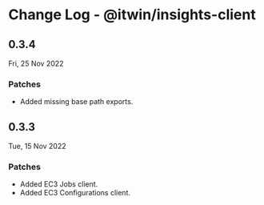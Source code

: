 # Change Log - @itwin/insights-client

## 0.3.4
Fri, 25 Nov 2022

### Patches

- Added missing base path exports.

## 0.3.3
Tue, 15 Nov 2022

### Patches

- Added EC3 Jobs client.
- Added EC3 Configurations client.
